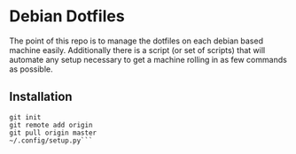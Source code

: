 # Debian Dotfiles
The point of this repo is to manage the dotfiles on each debian based machine easily.
Additionally there is a script (or set of scripts) that will automate any setup necessary to get a machine rolling in as few commands as possible.

## Installation 
```cd ~/
git init
git remote add origin 
git pull origin master
~/.config/setup.py```
